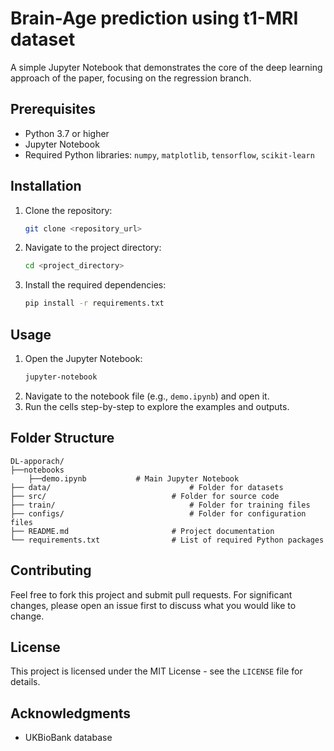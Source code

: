 # Brain-Age prediction using t1-MRI dataset

A simple Jupyter Notebook that demonstrates the core of the deep learning approach of the paper, focusing on the regression branch.

## Prerequisites

- Python 3.7 or higher
- Jupyter Notebook
- Required Python libraries: `numpy`, `matplotlib`, `tensorflow`, `scikit-learn`

## Installation

1. Clone the repository:
   ```bash
   git clone <repository_url>
   ```
2. Navigate to the project directory:
   ```bash
   cd <project_directory>
   ```
3. Install the required dependencies:
   ```bash
   pip install -r requirements.txt
   ```

## Usage

1. Open the Jupyter Notebook:
   ```bash
   jupyter-notebook
   ```
2. Navigate to the notebook file (e.g., `demo.ipynb`) and open it.
3. Run the cells step-by-step to explore the examples and outputs.

## Folder Structure

```
DL-apporach/
├──notebooks
	├──demo.ipynb 			# Main Jupyter Notebook
├── data/                   			# Folder for datasets
├── src/                 			# Folder for source code
├── train/                   			# Folder for training files
├── configs/                 			# Folder for configuration files
├── README.md               		# Project documentation
└── requirements.txt        		# List of required Python packages
```

## Contributing

Feel free to fork this project and submit pull requests. For significant changes, please open an issue first to discuss what you would like to change.

## License

This project is licensed under the MIT License - see the `LICENSE` file for details.

## Acknowledgments

- UKBioBank database

